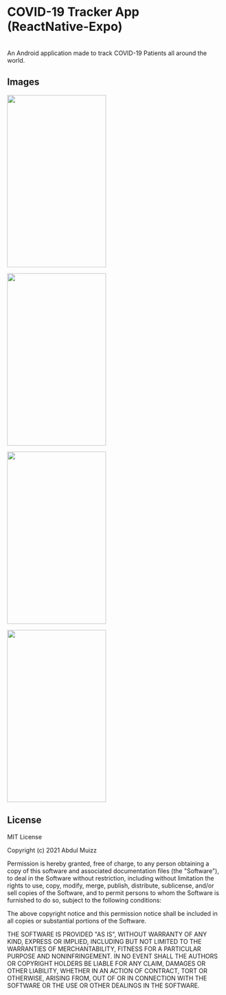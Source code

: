 <h1>COVID-19 Tracker App (ReactNative-Expo)</h1>
</br>
An Android application made to track COVID-19 Patients all around the world.

<h2>Images</h2>
<p float="center">
<img src="https://user-images.githubusercontent.com/33664562/105670058-39d89280-5f02-11eb-9ad3-b191813f316d.png"  width="230" height="400" />
</p>

<p float="center">
<img src="https://user-images.githubusercontent.com/33664562/105670404-d56a0300-5f02-11eb-84dc-c1edabc2341a.png"  width="230" height="400" />
</p>

<p float="center">
<img src="https://user-images.githubusercontent.com/33664562/105670669-3396e600-5f03-11eb-9fac-94392c30aa3f.png"  width="230" height="400" />
</p>

<p float="center">
<img src="https://user-images.githubusercontent.com/33664562/105670671-34c81300-5f03-11eb-850c-4e75e2f8dc06.png"  width="230" height="400" />
</p>


<h2>License</h2>
MIT License

Copyright (c) 2021 Abdul Muizz

Permission is hereby granted, free of charge, to any person obtaining a copy
of this software and associated documentation files (the "Software"), to deal
in the Software without restriction, including without limitation the rights
to use, copy, modify, merge, publish, distribute, sublicense, and/or sell
copies of the Software, and to permit persons to whom the Software is
furnished to do so, subject to the following conditions:

The above copyright notice and this permission notice shall be included in all
copies or substantial portions of the Software.

THE SOFTWARE IS PROVIDED "AS IS", WITHOUT WARRANTY OF ANY KIND, EXPRESS OR
IMPLIED, INCLUDING BUT NOT LIMITED TO THE WARRANTIES OF MERCHANTABILITY,
FITNESS FOR A PARTICULAR PURPOSE AND NONINFRINGEMENT. IN NO EVENT SHALL THE
AUTHORS OR COPYRIGHT HOLDERS BE LIABLE FOR ANY CLAIM, DAMAGES OR OTHER
LIABILITY, WHETHER IN AN ACTION OF CONTRACT, TORT OR OTHERWISE, ARISING FROM,
OUT OF OR IN CONNECTION WITH THE SOFTWARE OR THE USE OR OTHER DEALINGS IN THE
SOFTWARE.


